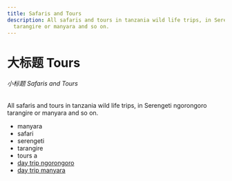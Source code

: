 ```yaml
---
title: Safaris and Tours
description: All safaris and tours in tanzania wild life trips, in Serengeti ngorongoro
  tarangire or manyara and so on.
---
```


# 大标题 Tours

###### 小标题 Safaris and Tours

All safaris and tours in tanzania wild life trips, in Serengeti ngorongoro tarangire or manyara and so on.

- manyara
- safari
- serengeti
- tarangire
- tours
a
- [day trip ngorongoro](./day-trip/ngorongoro)
- [day trip manyara](./day-trip/manyara)
